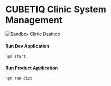 # CUBETIQ Clinic System Management

![Sandbox Clinic Desktop](https://github.com/CUBETIQ/sandbox-clinic/workflows/Sandbox%20Clinic%20Desktop/badge.svg)

#### Run Dev Application
```sh
npm start
```

#### Run Product Application
```sh
npm run dist
```

